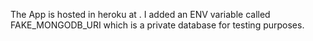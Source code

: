 The App is hosted in heroku at .
I added an ENV variable called FAKE_MONGODB_URI which is a private database for testing purposes.